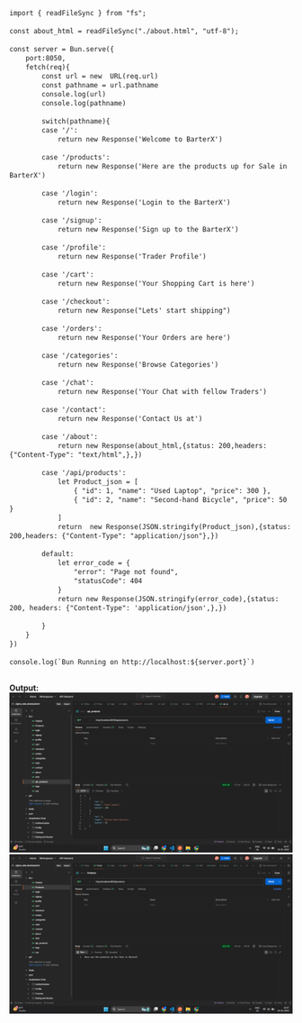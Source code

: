 <pre>
<code>
import { readFileSync } from "fs";

const about_html = readFileSync("./about.html", "utf-8");

const server = Bun.serve({
    port:8050,
    fetch(req){
        const url = new  URL(req.url)
        const pathname = url.pathname
        console.log(url)
        console.log(pathname)

        switch(pathname){
        case '/':
            return new Response('Welcome to BarterX')
            
        case '/products':
            return new Response('Here are the products up for Sale in BarterX')
            
        case '/login':
            return new Response('Login to the BarterX')
            
        case '/signup':
            return new Response('Sign up to the BarterX')
            
        case '/profile':
            return new Response('Trader Profile')
            
        case '/cart':
            return new Response('Your Shopping Cart is here')
            
        case '/checkout':
            return new Response("Lets' start shipping")
            
        case '/orders':
            return new Response('Your Orders are here')
            
        case '/categories':
            return new Response('Browse Categories')
            
        case '/chat':
            return new Response('Your Chat with fellow Traders')
            
        case '/contact':
            return new Response('Contact Us at')
            
        case '/about':
            return new Response(about_html,{status: 200,headers: {"Content-Type": "text/html",},})
        
        case '/api/products':
            let Product_json = [
                { "id": 1, "name": "Used Laptop", "price": 300 },
                { "id": 2, "name": "Second-hand Bicycle", "price": 50 }
            ]
            return  new Response(JSON.stringify(Product_json),{status: 200,headers: {"Content-Type": "application/json"},})

        default:
            let error_code = {
                "error": "Page not found",
                "statusCode": 404
            }
            return new Response(JSON.stringify(error_code),{status: 200, headers: {"Content-Type": 'application/json',},})
            
        }
    }
})

console.log(`Bun Running on http://localhost:${server.port}`)
</code>
</pre>

**Output:**  
![ Output](img/bun.png)
![ Output](img/bun1.png)

